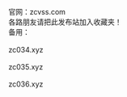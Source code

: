 官网：zcvss.com<br> 
各路朋友请把此发布站加入收藏夹！<br>
备用：<br>
<br>
zc034.xyz<br>
       <br>
zc035.xyz<br>
       <br>
zc036.xyz<br>
       <br>


       
